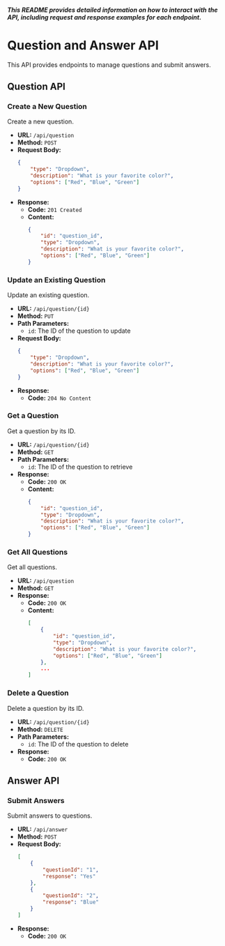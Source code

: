 ##### This README provides detailed information on how to interact with the API, including request and response examples for each endpoint.

# Question and Answer API

This API provides endpoints to manage questions and submit answers.

## Question API

### Create a New Question

Create a new question.

- **URL:** `/api/question`
- **Method:** `POST`
- **Request Body:**
  ```json
  {
      "type": "Dropdown",
      "description": "What is your favorite color?",
      "options": ["Red", "Blue", "Green"]
  }
  ```
- **Response:**
  - **Code:** `201 Created`
  - **Content:** 
    ```json
    {
        "id": "question_id",
        "type": "Dropdown",
        "description": "What is your favorite color?",
        "options": ["Red", "Blue", "Green"]
    }
    ```

### Update an Existing Question

Update an existing question.

- **URL:** `/api/question/{id}`
- **Method:** `PUT`
- **Path Parameters:**
  - `id`: The ID of the question to update
- **Request Body:**
  ```json
  {
      "type": "Dropdown",
      "description": "What is your favorite color?",
      "options": ["Red", "Blue", "Green"]
  }
  ```
- **Response:**
  - **Code:** `204 No Content`

### Get a Question

Get a question by its ID.

- **URL:** `/api/question/{id}`
- **Method:** `GET`
- **Path Parameters:**
  - `id`: The ID of the question to retrieve
- **Response:**
  - **Code:** `200 OK`
  - **Content:** 
    ```json
    {
        "id": "question_id",
        "type": "Dropdown",
        "description": "What is your favorite color?",
        "options": ["Red", "Blue", "Green"]
    }
    ```

### Get All Questions

Get all questions.

- **URL:** `/api/question`
- **Method:** `GET`
- **Response:**
  - **Code:** `200 OK`
  - **Content:** 
    ```json
    [
        {
            "id": "question_id",
            "type": "Dropdown",
            "description": "What is your favorite color?",
            "options": ["Red", "Blue", "Green"]
        },
        ...
    ]
    ```

### Delete a Question

Delete a question by its ID.

- **URL:** `/api/question/{id}`
- **Method:** `DELETE`
- **Path Parameters:**
  - `id`: The ID of the question to delete
- **Response:**
  - **Code:** `200 OK`

## Answer API

### Submit Answers

Submit answers to questions.

- **URL:** `/api/answer`
- **Method:** `POST`
- **Request Body:**
  ```json
  [
      {
          "questionId": "1",
          "response": "Yes"
      },
      {
          "questionId": "2",
          "response": "Blue"
      }
  ]
  ```
- **Response:**
  - **Code:** `200 OK`
    
